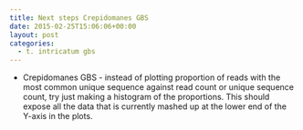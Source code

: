 ```yaml
---
title: Next steps Crepidomanes GBS
date: 2015-02-25T15:06:06+00:00
layout: post
categories:
  - t. intricatum gbs
---
```

  * Crepidomanes GBS - instead of plotting proportion of reads with the most common unique sequence against read count or unique sequence count, try just making a histogram of the proportions. This should expose all the data that is currently mashed up at the lower end of the Y-axis in the plots.
